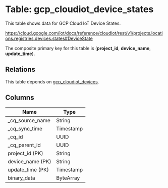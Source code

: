# Table: gcp_cloudiot_device_states

This table shows data for GCP Cloud IoT Device States.

https://cloud.google.com/iot/docs/reference/cloudiot/rest/v1/projects.locations.registries.devices.states#DeviceState

The composite primary key for this table is (**project_id**, **device_name**, **update_time**).

## Relations

This table depends on [gcp_cloudiot_devices](gcp_cloudiot_devices).

## Columns

| Name          | Type          |
| ------------- | ------------- |
|_cq_source_name|String|
|_cq_sync_time|Timestamp|
|_cq_id|UUID|
|_cq_parent_id|UUID|
|project_id (PK)|String|
|device_name (PK)|String|
|update_time (PK)|Timestamp|
|binary_data|ByteArray|